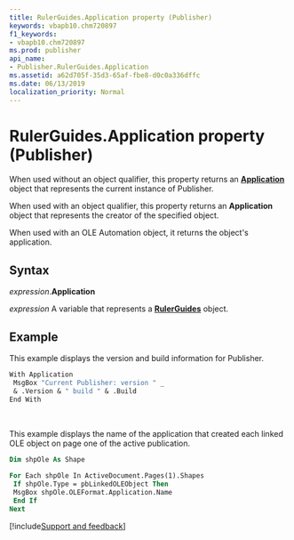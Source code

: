 ```yaml
---
title: RulerGuides.Application property (Publisher)
keywords: vbapb10.chm720897
f1_keywords:
- vbapb10.chm720897
ms.prod: publisher
api_name:
- Publisher.RulerGuides.Application
ms.assetid: a62d705f-35d3-65af-fbe8-d0c0a336dffc
ms.date: 06/13/2019
localization_priority: Normal
---
```



# RulerGuides.Application property (Publisher)

When used without an object qualifier, this property returns an **[Application](Publisher.Application.md)** object that represents the current instance of Publisher. 

When used with an object qualifier, this property returns an **Application** object that represents the creator of the specified object. 

When used with an OLE Automation object, it returns the object's application.


## Syntax

_expression_.**Application**

_expression_ A variable that represents a **[RulerGuides](Publisher.RulerGuides.md)** object.


## Example

This example displays the version and build information for Publisher.

```vb
With Application 
 MsgBox "Current Publisher: version " _ 
 & .Version & " build " & .Build 
End With
```

<br/>

This example displays the name of the application that created each linked OLE object on page one of the active publication.

```vb
Dim shpOle As Shape 
 
For Each shpOle In ActiveDocument.Pages(1).Shapes 
 If shpOle.Type = pbLinkedOLEObject Then 
 MsgBox shpOle.OLEFormat.Application.Name 
 End If 
Next
```

[!include[Support and feedback](~/includes/feedback-boilerplate.md)]